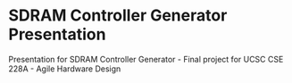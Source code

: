 # SDRAM Controller Generator Presentation

Presentation for SDRAM Controller Generator - Final project for UCSC CSE 228A - Agile Hardware Design
